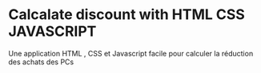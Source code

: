 # Calcalate discount with HTML CSS JAVASCRIPT
Une application HTML , CSS et Javascript facile pour calculer la réduction des achats des PCs
